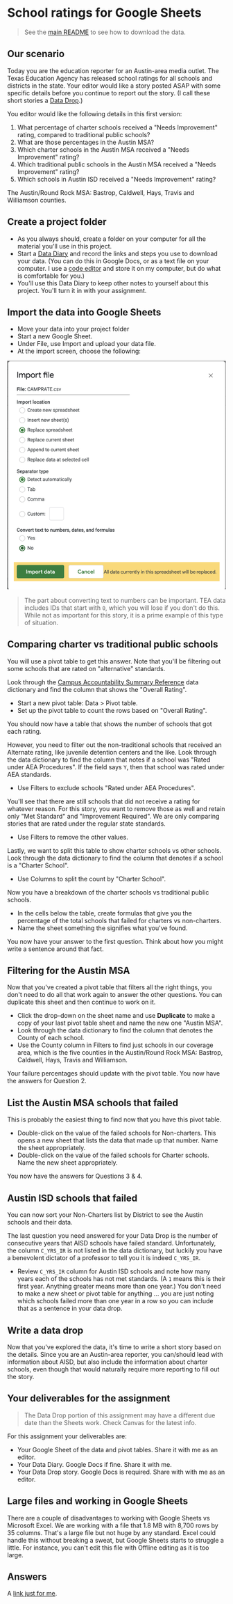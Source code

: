 # School ratings for Google Sheets

> See the [main README](README.md) to see how to download the data.

## Our scenario

Today you are the education reporter for an Austin-area media outlet. The Texas Education Agency has released school ratings for all schools and districts in the state. Your editor would like a story posted ASAP with some specific details before you continue to report out the story. (I call these short stories a [Data Drop](https://docs.google.com/document/d/1gd5RR5YK43N3uE0o1vBoJfnkSo5S0JJFUCJmFsa75FM/edit#heading=h.k2b1zvdn1534).)

You editor would like the following details in this first version:

1. What percentage of charter schools received a "Needs Improvement" rating, compared to traditional public schools?
2. What are those percentages in the Austin MSA?
3. Which charter schools in the Austin MSA received a "Needs Improvement" rating?
4. Which traditional public schools in the Austin MSA received a "Needs Improvement" rating?
5. Which schools in Austin ISD received a "Needs Improvement" rating?

The Austin/Round Rock MSA: Bastrop, Caldwell, Hays, Travis and Williamson counties.

## Create a project folder

- As you always should, create a folder on your computer for all the material you'll use in this project.
- Start a [Data Diary](https://docs.google.com/document/d/1gd5RR5YK43N3uE0o1vBoJfnkSo5S0JJFUCJmFsa75FM/edit#heading=h.5i6qymvlqkwj) and record the links and steps you use to download your data. (You can do this in Google Docs, or as a text file on your computer. I use a [code editor](https://drive.google.com/open?id=1vxqW2B0JkRov-V2sRtBSuOHIOdP71WH-5qBFDQvuUY8) and store it on my computer, but do what is comfortable for you.)
- You'll use this Data Diary to keep other notes to yourself about this project. You'll turn it in with your assignment.

## Import the data into Google Sheets

- Move your data into your project folder
- Start a new Google Sheet.
- Under File, use Import and upload your data file.
- At the import screen, choose the following:

![Sheets import](img/sheets-import.png)

> The part about converting text to numbers can be important. TEA data includes IDs that start with `0`, which you will lose if you don't do this. While not as important for this story, it is a prime example of this type of situation.

## Comparing charter vs traditional public schools

You will use a pivot table to get this answer. Note that you'll be filtering out some schools that are rated on "alternative" standards.

Look through the [Campus Accountability Summary Reference](https://rptsvr1.tea.texas.gov/perfreport/account/2018/download/camprate.html) data dictionary and find the column that shows the "Overall Rating".

- Start a new pivot table: Data > Pivot table.
- Set up the pivot table to count the rows based on "Overall Rating".

You should now have a table that shows the number of schools that got each rating.

However, you need to filter out the non-traditional schools that received an Alternate rating, like juvenile detention centers and the like. Look through the data dictionary to find the column that notes if a school was "Rated under AEA Procedures". If the field says `Y`, then that school was rated under AEA standards.

- Use Filters to exclude schools "Rated under AEA Procedures".

You'll see that there are still schools that did not receive a rating for whatever reason. For this story, you want to remove those as well and retain only "Met Standard" and "Improvement Required". We are only comparing stories that are rated under the regular state standards.

- Use Filters to remove the other values.

Lastly, we want to split this table to show charter schools vs other schools. Look through the data dictionary to find the column that denotes if a school is a "Charter School".

- Use Columns to split the count by "Charter School".

Now you have a breakdown of the charter schools vs traditional public schools.

- In the cells below the table, create formulas that give you the percentage of the total schools that failed for charters vs non-charters.
- Name the sheet something the signifies what you've found.

You now have your answer to the first question. Think about how you might write a sentence around that fact.

## Filtering for the Austin MSA

Now that you've created a pivot table that filters all the right things, you don't need to do all that work again to answer the other questions. You can duplicate this sheet and then continue to work on it.

- Click the drop-down on the sheet name and use **Duplicate** to make a copy of your last pivot table sheet and name the new one "Austin MSA".
- Look through the data dictionary to find the column that denotes the County of each school.
- Use the County column in Filters to find just schools in our coverage area, which is the five counties in the Austin/Round Rock MSA: Bastrop, Caldwell, Hays, Travis and Williamson.

Your failure percentages should update with the pivot table. You now have the answers for Question 2.

## List the Austin MSA schools that failed

This is probably the easiest thing to find now that you have this pivot table.

- Double-click on the value of the failed schools for Non-charters. This opens a new sheet that lists the data that made up that number. Name the sheet appropriately.
- Double-click on the value of the failed schools for Charter schools. Name the new sheet appropriately.

You now have the answers for Questions 3 & 4.

## Austin ISD schools that failed

You can now sort your Non-Charters list by District to see the Austin schools and their data.

The last question you need answered for your Data Drop is the number of consecutive years that AISD schools have failed standard. Unfortunately, the column `C_YRS_IR` is not listed in the data dictionary, but luckily you  have a benevolent dictator of a professor to tell you it is indeed `C_YRS_IR`.

- Review `C_YRS_IR` column for Austin ISD schools and note how many years each of the schools has not met standards. (A `1` means this is their first year. Anything greater means more than one year.) You don't need to make a new sheet or pivot table for anything ... you are just noting which schools failed more than one year in a row so you can include that as a sentence in your data drop.

## Write a data drop

Now that you've explored the data, it's time to write a short story based on the details. Since you are an Austin-area reporter, you can/should lead with information about AISD, but also include the information about charter schools, even though that would naturally require more reporting to fill out the story.

## Your deliverables for the assignment

> The Data Drop portion of this assignment may have a different due date than the Sheets work. Check Canvas for the latest info.

For this assignment your deliverables are:

- Your Google Sheet of the data and pivot tables. Share it with me as an editor.
- Your Data Diary. Google Docs if fine. Share it with me.
- Your Data Drop story. Google Docs is required. Share with with me as an editor.

## Large files and working in Google Sheets

There are a couple of disadvantages to working with Google Sheets vs Microsoft Excel. We are working with a file that 1.8 MB with 8,700 rows by 35 columns. That's a large file but not huge by any standard. Excel could handle this without breaking a sweat, but Google Sheets starts to struggle a little. For instance, you can't edit this file with Offline editing as it is too large.

## Answers

A [link just for me](https://docs.google.com/spreadsheets/d/1ZEn3VjPhpVagBvH78LXOQShMiMNv7RWGv2BIUhpTvs0/edit#gid=1676717534).
